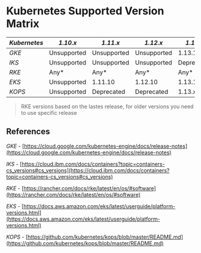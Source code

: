 # Kubernetes Supported Version Matrix
| *Kubernetes* | *1.10.x*    | *1.11.x*    | *1.12.x*    | *1.13.x*   | *1.14.x* | *1.15.x* | *1.16.x* | *1.17.x* |
|--------------|-------------|-------------|-------------|------------|----------|----------|----------|----------|
| *GKE*        | Unsupported | Unsupported | Unsupported | 1.13.12    | 1.14.10  | 1.15.7   | 1.16.0   | X        |
| *IKS*        | Unsupported | Unsupported | Unsupported | Deprecated | 1.14.9   | 1.15.6   | 1.16.3   | X        |
| *RKE*        | Any*        | Any*        | Any*        | Any*       | 1.14.9   | 1.15.6   | 1.16.3   | X        |
| *EKS*        | Unsupported | 1.11.10     | 1.12.10     | 1.13.12    | 1.14.9   | X        | X        | X        |
| *KOPS*       | Unsupported | Deprecated  | Deprecated  | 1.13.x     | 1.14.x   | 1.15.x   | X        | X        |

> RKE versions based on the lastes release, for older versions you need to use specific release

## References
*GKE* - [https://cloud.google.com/kubernetes-engine/docs/release-notes](https://cloud.google.com/kubernetes-engine/docs/release-notes)

*IKS* - [https://cloud.ibm.com/docs/containers?topic=containers-cs_versions#cs_versions](https://cloud.ibm.com/docs/containers?topic=containers-cs_versions#cs_versions)

*RKE* - [https://rancher.com/docs/rke/latest/en/os/#software](https://rancher.com/docs/rke/latest/en/os/#software)

*EKS* - [https://docs.aws.amazon.com/eks/latest/userguide/platform-versions.html](https://docs.aws.amazon.com/eks/latest/userguide/platform-versions.html)

*KOPS* - [https://github.com/kubernetes/kops/blob/master/README.md](https://github.com/kubernetes/kops/blob/master/README.md)
